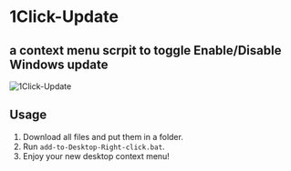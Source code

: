 # 1Click-Update
## a context menu scrpit to toggle Enable/Disable Windows update

![1Click-Update](https://imgur.com/GZaOJek.png)

## Usage
1. Download all files and put them in a folder.
2. Run `add-to-Desktop-Right-click.bat`.
3. Enjoy your new desktop context menu!
